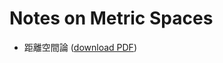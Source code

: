 # Notes on Metric Spaces

* 距離空間論 ([download PDF](https://github.com/genkuroki/MetricSpaces/raw/main/MetricSpaces.pdf))
